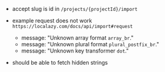 - accept slug is id in `/projects/{projectId}/import` 
- example request does not work `https://localazy.com/docs/api/import#request` 
    - message: "Unknown array format `array_br`."
    - message: "Unknown plural format `plural_postfix_br`."
    - message: "Unknown key transformer `dot`."

- should be able to fetch hidden strings